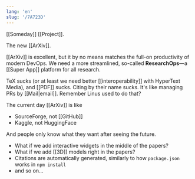 ```yaml
---
lang: 'en'
slug: '/7A723D'
---
```


[[Someday]] [[Project]].

The new [[ArXiv]].

[[ArXiv]] is excellent, but it by no means matches the full-on productivity of modern DevOps. We need a more streamlined, so-called **ResearchOps**—a [[Super App]] platform for all research.

TeX sucks (or at least we need better [[interoperability]] with HyperText Media), and [[PDF]] sucks. Citing by their name sucks. It's like managing PRs by [[Mail|email]]. Remember Linus used to do that?

The current day [[ArXiv]] is like

- SourceForge, not [[GitHub]]
- Kaggle, not HuggingFace

And people only know what they want after seeing the future.

- What if we add interactive widgets in the middle of the papers?
- What if we add [[3D]] models right in the papers?
- Citations are automatically generated, similarly to how `package.json` works in `npm install`
- and so on...

